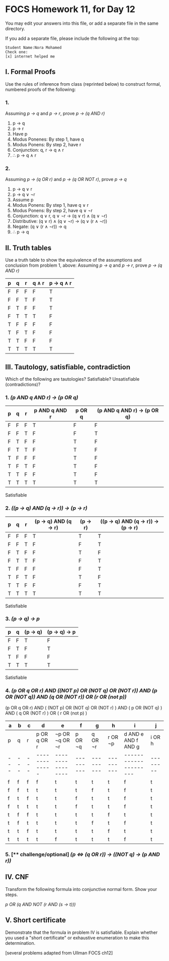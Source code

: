 # FOCS Homework 11, for Day 12

You may edit your answers into this file, or add a separate file in the same directory.

If you add a separate file, please include the following at the top:

```
Student Name:Nora Mohamed
Check one:
[x] internet helped me
```

## I. Formal Proofs

Use the rules of inference from class (reprinted below) to construct formal, numbered proofs of the following:

### 1. 

Assuming _p -> q_ and _p -> r_, prove _p -> (q AND r)_

1. p -> q
2. p -> r
3. Have p
4. Modus Ponenes: By step 1, have q  
5. Modus Ponens: By step 2, have r
6. Conjunction: q, r -> q ∧ r
7. ∴ p -> q ∧ r

### 2.

Assuming _p -> (q OR r)_ and _p -> (q OR NOT r)_, prove _p -> q_

1. p -> q ∨ r
2. p -> q ∨ ¬r
3. Assume p
4. Modus Ponens: By step 1, have q ∨ r
5. Modus Ponens: By step 2, have q ∨ ¬r
6. Conjunction: q ∨ r, q ∨ ¬r -> (q ∨ r) ∧ (q ∨ ¬r)
7. Distributive: (q ∨ r) ∧ (q ∨ ¬r) -> (q ∨ (r ∧ ¬r))
8. Negate: (q ∨ (r ∧ ¬r)) -> q
9. ∴ p -> q

## II. Truth tables

Use a truth table to show the equivalence of the assumptions and conclusion from problem 1, above: 
Assuming _p -> q_ and _p -> r_, prove _p -> (q AND r)_


| p | q | r | q ∧ r | p -> q ∧ r |
|---|---|---|---|---|
| F | F | F | F | T |
| F | F | T | F | T |
| F | T | F | F | T |
| F | T | T | T | F |
| T | F | F | F | F |
| T | F | T | F | F |
| T | T | F | F | F |
| T | T | T | T | T |


## III. Tautology, satisfiable, contradiction

Which of the following are tautologies?  Satisfiable?  Unsatisfiable (contradictions)?

### 1. _(p AND q AND r) -> (p OR q)_

| p | q | r | p AND q AND r | p OR q | (p AND q AND r) -> (p OR q) |
|---|---|---|---|---|---|
| F | F | F | T | F | F |
| F | F | T | F | F | T |
| F | T | F | F | T | F |
| F | T | T | F | T | F |
| T | F | F | F | T | F |
| T | F | T | F | T | F |
| T | T | F | F | T | F |
| T | T | T | T | T | T |

Satisfiable

### 2. _((p -> q) AND (q -> r)) -> (p -> r)_

| p | q | r | (p -> q) AND (q -> r) |(p -> r) | ((p -> q) AND (q -> r)) -> (p -> r) |
|---|---|---|---|---|---|
| F | F | F | T | T | T |
| F | F | T | F | F | T |
| F | T | F | F | T | F |
| F | T | T | F | F | T |
| T | F | F | F | F | T |
| T | F | T | F | T | F |
| T | T | F | F | F | T |
| T | T | T | T | T | T |

Satisfiable

### 3. _(p -> q) -> p_

| p | q | (p -> q) |(p -> q) -> p |
|---|---|---|---|
| F | F | T | F |
| F | T | F | T |
| T | F | F | F |
| T | T | T | T |

Satisfiable

### 4. _(p OR q OR r) AND ((NOT p) OR (NOT q) OR (NOT r)) AND (p OR (NOT q)) AND (q OR (NOT r)) OR (r OR (not p))_ 

(p OR q OR r) AND 
(
    (NOT p) OR (NOT q) OR (NOT r)
) AND (
    p OR (NOT q)
) AND (
    q OR (NOT r)
) OR (
    r OR (not p)
)

| a | b | c | d           | e              | f       | g       | h       | i                   | j      |
|---|---|---|-------------|----------------|---------|---------|---------|---------------------|--------|
| p | q | r | p OR q OR r | ¬p OR ¬q OR ¬r | p OR ¬q | q OR ¬r | r OR ¬p | d AND e AND f AND g | i OR h |
|---|---|---|-------------|----------------|---------|---------|---------|---------------------|--------|
| f | f | f | f           | t              | t       | t       | t       | f                   | t      |
| f | f | t | t           | t              | t       | f       | t       | f                   | t      |
| f | t | f | t           | t              | f       | t       | t       | f                   | t      |
| f | t | t | t           | t              | f       | t       | t       | f                   | t      |
| t | f | f | t           | t              | t       | t       | f       | t                   | t      |
| t | f | t | t           | t              | t       | f       | t       | f                   | t      |
| t | t | f | t           | t              | t       | t       | f       | t                   | t      |
| t | t | t | t           | f              | t       | t       | t       | f                   | t      |

### 5. [** challenge/optional] _(p <=> (q OR r)) -> ((NOT q) -> (p AND r))_



## IV. CNF

Transform the following formula into conjunctive normal form.  Show your steps.

_p OR (q AND NOT (r AND (s -> t)))_






## V. Short certificate

Demonstrate that the formula in problem IV is satisfiable.  Explain whether you used a  "short certificate" or exhaustive enumeration to make this determination.







[several problems adapted from Ullman FOCS ch12]
